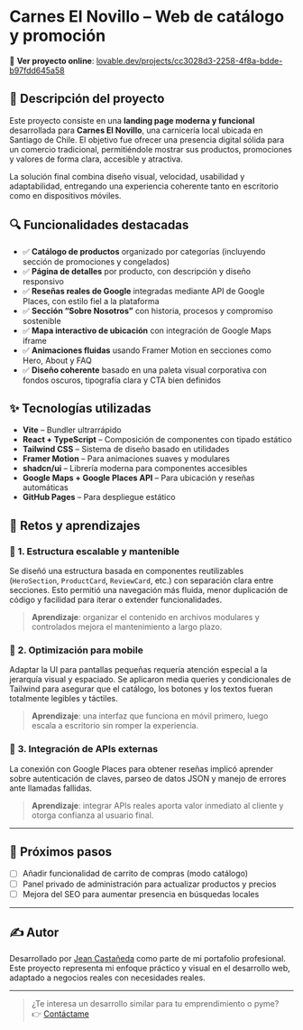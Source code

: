 # Carnes El Novillo – Web de catálogo y promoción

🔗 **Ver proyecto online**: [lovable.dev/projects/cc3028d3-2258-4f8a-bdde-b97fdd645a58](https://lovable.dev/projects/cc3028d3-2258-4f8a-bdde-b97fdd645a58)

## 🧾 Descripción del proyecto

Este proyecto consiste en una **landing page moderna y funcional** desarrollada para **Carnes El Novillo**, una carnicería local ubicada en Santiago de Chile. El objetivo fue ofrecer una presencia digital sólida para un comercio tradicional, permitiéndole mostrar sus productos, promociones y valores de forma clara, accesible y atractiva.

La solución final combina diseño visual, velocidad, usabilidad y adaptabilidad, entregando una experiencia coherente tanto en escritorio como en dispositivos móviles.

## 🔍 Funcionalidades destacadas

- ✅ **Catálogo de productos** organizado por categorías (incluyendo sección de promociones y congelados)
- ✅ **Página de detalles** por producto, con descripción y diseño responsivo
- ✅ **Reseñas reales de Google** integradas mediante API de Google Places, con estilo fiel a la plataforma
- ✅ **Sección “Sobre Nosotros”** con historia, procesos y compromiso sostenible
- ✅ **Mapa interactivo de ubicación** con integración de Google Maps iframe
- ✅ **Animaciones fluidas** usando Framer Motion en secciones como Hero, About y FAQ
- ✅ **Diseño coherente** basado en una paleta visual corporativa con fondos oscuros, tipografía clara y CTA bien definidos

## ✨ Tecnologías utilizadas

- **Vite** – Bundler ultrarrápido
- **React + TypeScript** – Composición de componentes con tipado estático
- **Tailwind CSS** – Sistema de diseño basado en utilidades
- **Framer Motion** – Para animaciones suaves y modulares
- **shadcn/ui** – Librería moderna para componentes accesibles
- **Google Maps + Google Places API** – Para ubicación y reseñas automáticas
- **GitHub Pages** – Para despliegue estático

## 🎯 Retos y aprendizajes

### 🔧 **1. Estructura escalable y mantenible**

Se diseñó una estructura basada en componentes reutilizables (`HeroSection`, `ProductCard`, `ReviewCard`, etc.) con separación clara entre secciones. Esto permitió una navegación más fluida, menor duplicación de código y facilidad para iterar o extender funcionalidades.

> **Aprendizaje**: organizar el contenido en archivos modulares y controlados mejora el mantenimiento a largo plazo.

### 📱 **2. Optimización para mobile**

Adaptar la UI para pantallas pequeñas requería atención especial a la jerarquía visual y espaciado. Se aplicaron media queries y condicionales de Tailwind para asegurar que el catálogo, los botones y los textos fueran totalmente legibles y táctiles.

> **Aprendizaje**: una interfaz que funciona en móvil primero, luego escala a escritorio sin romper la experiencia.

### 💬 **3. Integración de APIs externas**

La conexión con Google Places para obtener reseñas implicó aprender sobre autenticación de claves, parseo de datos JSON y manejo de errores ante llamadas fallidas.

> **Aprendizaje**: integrar APIs reales aporta valor inmediato al cliente y otorga confianza al usuario final.

---

## 🚀 Próximos pasos

- [ ] Añadir funcionalidad de carrito de compras (modo catálogo)
- [ ] Panel privado de administración para actualizar productos y precios
- [ ] Mejora del SEO para aumentar presencia en búsquedas locales

---

## ✍️ Autor

Desarrollado por [Jean Castañeda](https://github.com/Arrobajean) como parte de mi portafolio profesional.  
Este proyecto representa mi enfoque práctico y visual en el desarrollo web, adaptado a negocios reales con necesidades reales.

---

> ¿Te interesa un desarrollo similar para tu emprendimiento o pyme?  
> 👉 [Contáctame](mailto:jean.castanedah@gmail.com)

